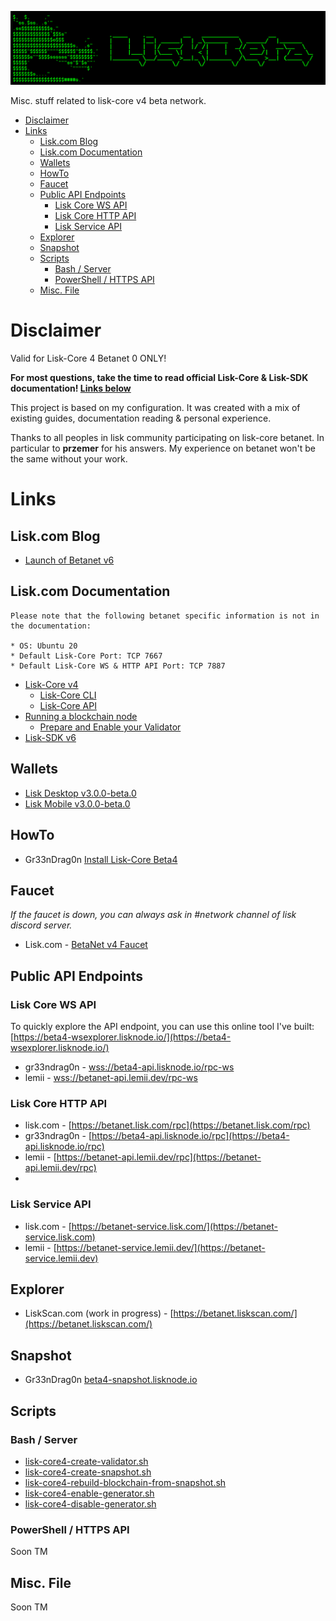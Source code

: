 ![##Images_README_Header##](./PNG/Header.png)

Misc. stuff related to lisk-core v4 beta network.


- [Disclaimer](#disclaimer)
- [Links](#links)
  - [Lisk.com Blog](#liskcom-blog)
  - [Lisk.com Documentation](#liskcom-documentation)
  - [Wallets](#wallets)
  - [HowTo](#howto)
  - [Faucet](#faucet)
  - [Public API Endpoints](#public-api-endpoints)
    - [Lisk Core WS API](#lisk-core-ws-api)
    - [Lisk Core HTTP API](#lisk-core-http-api)
    - [Lisk Service API](#lisk-service-api)
  - [Explorer](#explorer)
  - [Snapshot](#snapshot)
  - [Scripts](#scripts)
    - [Bash / Server](#bash--server)
    - [PowerShell / HTTPS API](#powershell--https-api)
  - [Misc. File](#misc-file)

# Disclaimer

Valid for Lisk-Core 4 Betanet 0 ONLY!

**For most questions, take the time to read official Lisk-Core & Lisk-SDK documentation! [Links below](#documentation)**

This project is based on my configuration.
It was created with a mix of existing guides, documentation reading & personal experience.

Thanks to all peoples in lisk community participating on lisk-core betanet.
In particular to **przemer** for his answers.
My experience on betanet won't be the same without your work.

# Links

## Lisk.com Blog

* [Launch of Betanet v6](https://lisk.com/blog/posts/launch-of-betanet-v6)

## Lisk.com Documentation

```
Please note that the following betanet specific information is not in the documentation:

* OS: Ubuntu 20
* Default Lisk-Core Port: TCP 7667
* Default Lisk-Core WS & HTTP API Port: TCP 7887
```

* [Lisk-Core v4](https://lisk.com/documentation/lisk-core/v4/index.html)
  * [Lisk-Core CLI](https://lisk.com/documentation/lisk-core/v4/core-cli.html)
  * [Lisk-Core API](https://lisk.com/documentation/beta/api/lisk-node-rpc.html)
* [Running a blockchain node](https://lisk.com/documentation/beta/run-blockchain/index.html)
  * [Prepare and Enable your Validator](https://lisk.com/documentation/beta/run-blockchain/become-a-validator.html)
* [Lisk-SDK v6](https://lisk.com/documentation/lisk-sdk/v6/index.html)

## Wallets

* [Lisk Desktop v3.0.0-beta.0](https://github.com/LiskHQ/lisk-desktop/releases/tag/v3.0.0-beta.0)
* [Lisk Mobile v3.0.0-beta.0](https://github.com/LiskHQ/lisk-mobile/releases/tag/v3.0.0-beta.0)

## HowTo

* Gr33nDrag0n [Install Lisk-Core Beta4](https://github.com/Gr33nDrag0n69/LiskBeta4/blob/main/MD/InstallLiskCore.md)

## Faucet

*If the faucet is down, you can always ask in #network channel of lisk discord server.*

* Lisk.com - [BetaNet v4 Faucet](https://betanet-faucet.lisk.com/)

## Public API Endpoints

### Lisk Core WS API

To quickly explore the API endpoint, you can use this online tool I've built: [https://beta4-wsexplorer.lisknode.io/](https://beta4-wsexplorer.lisknode.io/)

* gr33ndrag0n - [wss://beta4-api.lisknode.io/rpc-ws](wss://beta4-api.lisknode.io/rpc-ws)
* lemii - [wss://betanet-api.lemii.dev/rpc-ws](wss://betanet-api.lemii.dev/rpc-ws)

### Lisk Core HTTP API

* lisk.com - [https://betanet.lisk.com/rpc](https://betanet.lisk.com/rpc)
* gr33ndrag0n - [https://beta4-api.lisknode.io/rpc](https://beta4-api.lisknode.io/rpc)
* lemii - [https://betanet-api.lemii.dev/rpc](https://betanet-api.lemii.dev/rpc)
*
### Lisk Service API

* lisk.com - [https://betanet-service.lisk.com/](https://betanet-service.lisk.com)
* lemii - [https://betanet-service.lemii.dev/](https://betanet-service.lemii.dev)


## Explorer

* LiskScan.com (work in progress) - [https://betanet.liskscan.com/](https://betanet.liskscan.com/)

## Snapshot

* Gr33nDrag0n [beta4-snapshot.lisknode.io](https://beta4-snapshot.lisknode.io/)

## Scripts

### Bash / Server

* [lisk-core4-create-validator.sh](https://raw.githubusercontent.com/Gr33nDrag0n69/LiskBeta4/main/SH/lisk-core4-create-validator.sh)
* [lisk-core4-create-snapshot.sh](https://raw.githubusercontent.com/Gr33nDrag0n69/LiskBeta4/main/SH/lisk-core4-create-snapshot.sh)
* [lisk-core4-rebuild-blockchain-from-snapshot.sh](https://raw.githubusercontent.com/Gr33nDrag0n69/LiskBeta4/main/SH/lisk-core4-rebuild-blockchain-from-snapshot.sh)
* [lisk-core4-enable-generator.sh](https://raw.githubusercontent.com/Gr33nDrag0n69/LiskBeta4/main/SH/lisk-core4-enable-generator.sh)
* [lisk-core4-disable-generator.sh](https://raw.githubusercontent.com/Gr33nDrag0n69/LiskBeta4/main/SH/lisk-core4-disable-generator.sh)

### PowerShell / HTTPS API

Soon TM

## Misc. File

Soon TM
